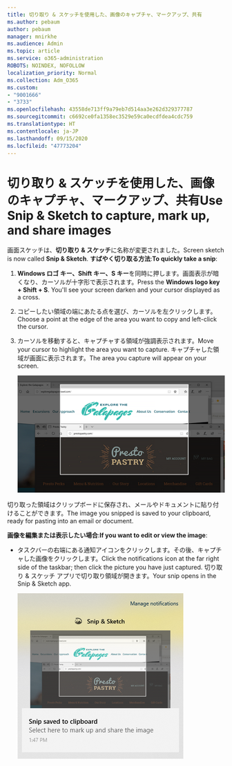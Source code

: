 ```yaml
---
title: 切り取り & スケッチを使用した、画像のキャプチャ、マークアップ、共有
ms.author: pebaum
author: pebaum
manager: mnirkhe
ms.audience: Admin
ms.topic: article
ms.service: o365-administration
ROBOTS: NOINDEX, NOFOLLOW
localization_priority: Normal
ms.collection: Adm_O365
ms.custom:
- "9001666"
- "3733"
ms.openlocfilehash: 43558de713ff9a79eb7d514aa3e262d329377787
ms.sourcegitcommit: c6692ce0fa1358ec3529e59ca0ecdfdea4cdc759
ms.translationtype: HT
ms.contentlocale: ja-JP
ms.lasthandoff: 09/15/2020
ms.locfileid: "47773204"
---
```

# <a name="use-snip--sketch-to-capture-mark-up-and-share-images"></a><span data-ttu-id="035d8-102">切り取り & スケッチを使用した、画像のキャプチャ、マークアップ、共有</span><span class="sxs-lookup"><span data-stu-id="035d8-102">Use Snip & Sketch to capture, mark up, and share images</span></span>

<span data-ttu-id="035d8-103">画面スケッチは、**切り取り & スケッチ**に名称が変更されました。</span><span class="sxs-lookup"><span data-stu-id="035d8-103">Screen sketch is now called **Snip & Sketch**.</span></span> <span data-ttu-id="035d8-104">**すばやく切り取る方法**:</span><span class="sxs-lookup"><span data-stu-id="035d8-104">**To quickly take a snip**:</span></span>

1. <span data-ttu-id="035d8-105">**Windows ロゴ キー、Shift キー、S キー**を同時に押します。画面表示が暗くなり、カーソルが十字形で表示されます。</span><span class="sxs-lookup"><span data-stu-id="035d8-105">Press the **Windows logo key + Shift + S**. You'll see your screen darken and your cursor displayed as a cross.</span></span> 

2. <span data-ttu-id="035d8-106">コピーしたい領域の端にあたる点を選び、カーソルを左クリックします。</span><span class="sxs-lookup"><span data-stu-id="035d8-106">Choose a point at the edge of the area you want to copy and left-click the cursor.</span></span> 

3. <span data-ttu-id="035d8-107">カーソルを移動すると、キャプチャする領域が強調表示されます。</span><span class="sxs-lookup"><span data-stu-id="035d8-107">Move your cursor to highlight the area you want to capture.</span></span> <span data-ttu-id="035d8-108">キャプチャした領域が画面に表示されます。</span><span class="sxs-lookup"><span data-stu-id="035d8-108">The area you capture will appear on your screen.</span></span>

   ![強調表示されている選択の画像](media/snipone.png)

<span data-ttu-id="035d8-110">切り取った領域はクリップボードに保存され、メールやドキュメントに貼り付けることができます。</span><span class="sxs-lookup"><span data-stu-id="035d8-110">The image you snipped is saved to your clipboard, ready for pasting into an email or document.</span></span> 

<span data-ttu-id="035d8-111">**画像を編集または表示したい場合**:</span><span class="sxs-lookup"><span data-stu-id="035d8-111">**If you want to edit or view the image**:</span></span> 

- <span data-ttu-id="035d8-112">タスクバーの右端にある通知アイコンをクリックします。その後、キャプチャした画像をクリックします。</span><span class="sxs-lookup"><span data-stu-id="035d8-112">Click the notifications icon at the far right side of the taskbar; then click the picture you have just captured.</span></span> <span data-ttu-id="035d8-113">切り取り & スケッチ アプリで切り取り領域が開きます。</span><span class="sxs-lookup"><span data-stu-id="035d8-113">Your snip opens in the Snip & Sketch app.</span></span>

   ![Snipping アプリに表示されている画像の画像](media/sniptwo.png)
